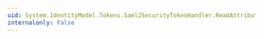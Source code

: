 ```yaml
---
uid: System.IdentityModel.Tokens.Saml2SecurityTokenHandler.ReadAttributeValue(System.Xml.XmlReader,System.IdentityModel.Tokens.Saml2Attribute)
internalonly: False
---
```

